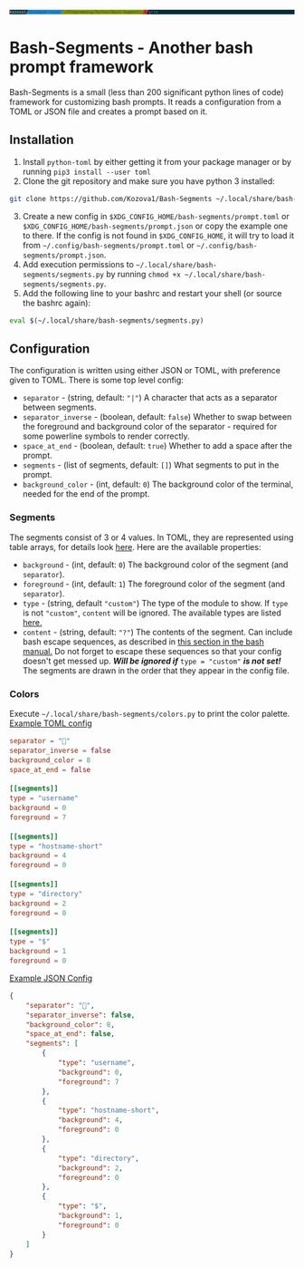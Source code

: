 ![An image of the example config](./example_config.png)
# Bash-Segments - Another bash prompt framework
Bash-Segments is a small (less than 200 significant python lines of code) framework for customizing bash prompts. It reads a configuration from a TOML or JSON  file and creates a prompt based on it. 
## Installation
1. Install `python-toml` by either getting it from your package manager or by running `pip3 install --user toml`
2. Clone the git repository and make sure you have python 3 installed:
```bash
git clone https://github.com/Kozova1/Bash-Segments ~/.local/share/bash-segments
```
3. Create a new config in `$XDG_CONFIG_HOME/bash-segments/prompt.toml` or `$XDG_CONFIG_HOME/bash-segments/prompt.json` or copy the example one to there. If the config is not found in `$XDG_CONFIG_HOME`, it will try to load it from `~/.config/bash-segments/prompt.toml` or `~/.config/bash-segments/prompt.json`.
4. Add execution permissions to `~/.local/share/bash-segments/segments.py` by running `chmod +x ~/.local/share/bash-segments/segments.py`.
5. Add the following line to your bashrc and restart your shell (or source the bashrc again):
```bash
eval $(~/.local/share/bash-segments/segments.py)
```
## Configuration
The configuration is written using either JSON or TOML, with preference given to TOML.
There is some top level config:
- `separator` - (string, default: `"|"`) A character that acts as a separator between segments.
- `separator_inverse` - (boolean, default: `false`) Whether to swap between the foreground and background color of the separator - required for some powerline symbols to render correctly.
- `space_at_end` - (boolean, default: `true`) Whether to add a space after the prompt.
- `segments` - (list of segments, default: `[]`) What segments to put in the prompt.
- `background_color` - (int, default: `0`) The background color of the terminal, needed for the end of the prompt.
### Segments
The segments consist of 3 or 4 values. In TOML, they are represented using table arrays, for details look [here](https://github.com/toml-lang/toml#user-content-array-of-tables). Here are the available properties:
- `background` - (int, default: `0`) The background color of the segment (and `separator`).
- `foreground` - (int, default: `1`) The foreground color of the segment (and `separator`).
- `type` - (string, default `"custom"`) The type of the module to show. If `type` is not `"custom"`, `content` will be ignored. The available types are listed [here.](./TYPES.md)
- `content` - (string, default: `"?"`) The contents of the segment. Can include bash escape sequences, as described in [this section in the bash manual.](https://www.gnu.org/savannah-checkouts/gnu/bash/manual/bash.html#index-prompting) Do not forget to escape these sequences so that your config doesn't get messed up. ***Will be ignored if*** `type = "custom"` ***is not set!***
The segments are drawn in the order that they appear in the config file.
### Colors
Execute `~/.local/share/bash-segments/colors.py` to print the color palette.
[Example TOML config](./prompt.toml)
```toml
separator = ""
separator_inverse = false
background_color = 8
space_at_end = false

[[segments]]
type = "username"
background = 0
foreground = 7

[[segments]]
type = "hostname-short"
background = 4
foreground = 0

[[segments]]
type = "directory"
background = 2
foreground = 0

[[segments]]
type = "$"
background = 1
foreground = 0
```

[Example JSON Config](./prompt.json)
```json
{
	"separator": "",
	"separator_inverse": false,
	"background_color": 8,
	"space_at_end": false,
	"segments": [
		{
			"type": "username",
			"background": 0,
			"foreground": 7
		},
		{
			"type": "hostname-short",
			"background": 4,
			"foreground": 0
		},
		{
			"type": "directory",
			"background": 2,
			"foreground": 0
		},
		{
			"type": "$",
			"background": 1,
			"foreground": 0
		}
	]
}
```
